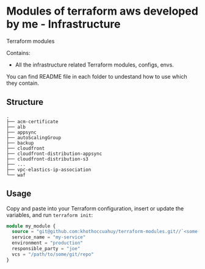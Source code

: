 # Modules of terraform aws developed by me - Infrastructure

Terraform modules

Contains:

- All the infrastructure related Terraform modules, configs, envs.

You can find README file in each folder to undestand how to use which they contain.

## Structure

```
.
├── acm-certificate
├── alb
├── appsync
├── autoScalingGroup
├── backup
├── cloudfront
├── cloudfront-distribution-appsync
├── cloudfront-distribution-s3
├── ...
├── vpc-elastics-ip-association
└── waf
```

## Usage

Copy and paste into your Terraform configuration, insert or update the variables, and run `terraform init`:

```terraform
module my_module {
  source = "git@github.com:khothoccuahuy/terraform-modules.git//`<some-module>`?ref=master"
  service_name = "my-service"
  environment = "production"
  responsible_party = "joe"
  vcs = "/path/to/some/git/repo"
}
```
